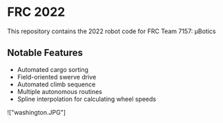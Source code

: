 # FRC 2022

This repository contains the 2022 robot code for FRC Team 7157: μBotics

## Notable Features
- Automated cargo sorting
- Field-oriented swerve drive
- Automated climb sequence
- Multiple autonomous routines
- Spline interpolation for calculating wheel speeds

!["washington.JPG"]


